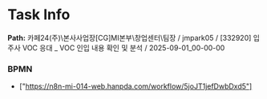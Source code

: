 # Task Info

**Path:** 카페24(주)\본사사업장\[CG]MI본부\창업센터\팀장 / jmpark05 / [332920] 입주사 VOC 응대 _ VOC 인입 내용 확인 및 분석 / 2025-09-01_00-00-00

### BPMN
- ["https://n8n-mi-014-web.hanpda.com/workflow/5joJT1jefDwbDxd5"]

